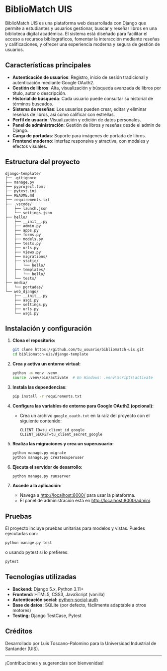 # BiblioMatch UIS

BiblioMatch UIS es una plataforma web desarrollada con Django que permite a estudiantes y usuarios gestionar, buscar y reseñar libros en una biblioteca digital académica. El sistema está diseñado para facilitar el acceso a recursos bibliográficos, fomentar la interacción mediante reseñas y calificaciones, y ofrecer una experiencia moderna y segura de gestión de usuarios.

## Características principales

- **Autenticación de usuarios**: Registro, inicio de sesión tradicional y autenticación mediante Google OAuth2.
- **Gestión de libros**: Alta, visualización y búsqueda avanzada de libros por título, autor o descripción.
- **Historial de búsqueda**: Cada usuario puede consultar su historial de términos buscados.
- **Sistema de reseñas**: Los usuarios pueden crear, editar y eliminar reseñas de libros, así como calificar con estrellas.
- **Perfil de usuario**: Visualización y edición de datos personales.
- **Panel de administración**: Gestión de libros y reseñas desde el admin de Django.
- **Carga de portadas**: Soporte para imágenes de portada de libros.
- **Frontend moderno**: Interfaz responsiva y atractiva, con modales y efectos visuales.

## Estructura del proyecto

```
django-template/
├── .gitignore
├── manage.py
├── pyproject.toml
├── pytest.ini
├── README.md
├── requirements.txt
├── .vscode/
│   ├── launch.json
│   └── settings.json
├── hello/
│   ├── __init__.py
│   ├── admin.py
│   ├── apps.py
│   ├── forms.py
│   ├── models.py
│   ├── tests.py
│   ├── urls.py
│   ├── views.py
│   ├── migrations/
│   ├── static/
│   │   └── hello/
│   ├── templates/
│   │   └── hello/
│   └── tests/
├── media/
│   └── portadas/
└── web_django/
    ├── __init__.py
    ├── asgi.py
    ├── settings.py
    ├── urls.py
    └── wsgi.py
```

## Instalación y configuración

1. **Clona el repositorio:**
   ```sh
   git clone https://github.com/tu_usuario/bibliomatch-uis.git
   cd bibliomatch-uis/django-template
   ```

2. **Crea y activa un entorno virtual:**
   ```sh
   python -m venv .venv
   source .venv/bin/activate  # En Windows: .venv\Scripts\activate
   ```

3. **Instala las dependencias:**
   ```sh
   pip install -r requirements.txt
   ```

4. **Configura las variables de entorno para Google OAuth2 (opcional):**
   - Crea un archivo `google_oauth.txt` en la raíz del proyecto con el siguiente contenido:
     ```
     CLIENT_ID=tu_client_id_google
     CLIENT_SECRET=tu_client_secret_google
     ```

5. **Realiza las migraciones y crea un superusuario:**
   ```sh
   python manage.py migrate
   python manage.py createsuperuser
   ```

6. **Ejecuta el servidor de desarrollo:**
   ```sh
   python manage.py runserver
   ```

7. **Accede a la aplicación:**
   - Navega a [http://localhost:8000/](http://localhost:8000/) para usar la plataforma.
   - El panel de administración está en [http://localhost:8000/admin/](http://localhost:8000/admin/).

## Pruebas

El proyecto incluye pruebas unitarias para modelos y vistas. Puedes ejecutarlas con:

```sh
python manage.py test
```
o usando pytest si lo prefieres:

```sh
pytest
```

## Tecnologías utilizadas

- **Backend:** Django 5.x, Python 3.11+
- **Frontend:** HTML5, CSS3, JavaScript (vanilla)
- **Autenticación social:** [python-social-auth](https://python-social-auth.readthedocs.io/)
- **Base de datos:** SQLite (por defecto, fácilmente adaptable a otros motores)
- **Testing:** Django TestCase, Pytest


## Créditos

Desarrollado por Luis Toscano-Palomino para la Universidad Industrial de Santander (UIS).

---

¡Contribuciones y sugerencias son bienvenidas!
